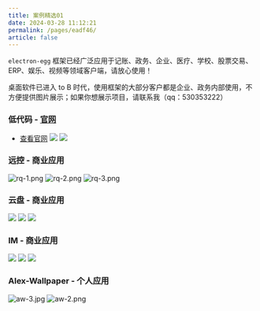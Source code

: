 ```yaml
---
title: 案例精选01
date: 2024-03-28 11:12:21
permalink: /pages/eadf46/
article: false
---
```


`electron-egg` 框架已经广泛应用于记账、政务、企业、医疗、学校、股票交易、ERP、娱乐、视频等领域客户端，请放心使用！

桌面软件已进入 to B 时代，使用框架的大部分客户都是企业、政务内部使用，不方便提供图片展示；如果你想展示项目，请联系我（qq：530353222）

### 低代码 - [官网](https://www.jnpfsoft.com/index.html?from=electron-egg)

- [查看官网](https://www.jnpfsoft.com/index.html?from=electron-egg)
![](https://wallace5303.gitee.io/ee/images/ee-v3/yinmai/ym-p1.png)
![](https://wallace5303.gitee.io/ee/images/ee-v3/yinmai/ym-p4.png)

### 远控 - 商业应用

![rq-1.png](https://wallace5303.gitee.io/ee/images/ee-v3/rq/rq-1.png)
![rq-2.png](https://wallace5303.gitee.io/ee/images/ee-v3/rq/rq-2.png)
![rq-3.png](https://wallace5303.gitee.io/ee/images/ee-v3/rq/rq-3.png)

### 云盘 - 商业应用

![](https://wallace5303.gitee.io/ee/images/ee-v3/fm/fm-p2.png)
![](https://wallace5303.gitee.io/ee/images/ee-v3/fm/fm-p1.png)
![](https://wallace5303.gitee.io/ee/images/ee-v3/fm/fm-p4.png)

### IM - 商业应用

![](https://wallace5303.gitee.io/ee/images/ee-v3/im1/im-p1.png)
![](https://wallace5303.gitee.io/ee/images/ee-v3/im1/im-p5.png)
![](https://wallace5303.gitee.io/ee/images/ee-v3/im2/im-p1.png)

###  Alex-Wallpaper - 个人应用

![aw-3.jpg](https://img01.kaka996.com/ee/aw-3.png)
![aw-2.png](https://img01.kaka996.com/ee/aw-2.png)



